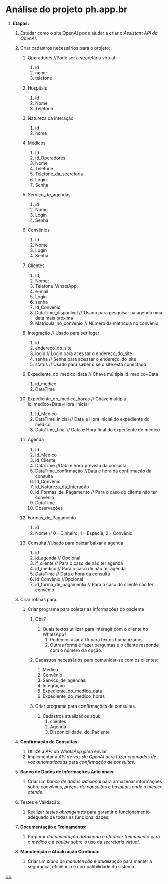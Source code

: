 <div class="header" id="myHeader">
  <div class="navbar" w3-include-html="/menu.inc"> </div>
</div>
<div class="title"><script> document.write(document.title);</script></div>  
<main>
<!-- markdownlint-disable-next-line -->
<span id="topo"><span>

# Análise do projeto ph.app.br

1. **Etapas:**
   1. Estudar como o site OpenAI pode ajudar a criar o  _Assistant API da OpenAI_.
   2. Criar cadastros necessários para o projeto:
      1. Operadores //Pode ser a secretária virtual
         1. id
         2. nome
         3. telefone

      2. Hospitais
         1. id
         2. Nome
         3. Telefone

      3. Natureza da interação
         1. id
         2. nome

      4. Médicos
         1. Id
         2. Id_Operadores
         3. Nome
         4. Telefone
         5. Telefone_da_secretaria
         6. Login
         7. Senha

      5. Serviço_de_agendas
         1. id
         2. Nome
         3. Login
         4. Senha

      6. Convênios
         1. Id
         2. Nome
         3. Login
         4. Senha

      7. Clientes
         1. Id;
         2. Nome;
         3. Telefone_WhatsApp;
         4. e-mail
         5. Login
         6. senha
         7. Id_Convênio
         8. DataTime_disponível // Usado para pesquisar na agenda uma data mais próxima
         9. Matricula_no_convênio // Número da matrícula no convênio

      8. Integração // Usado para ser logar 
         1. id
         2. endereço_do_site
         3. login // Login para acessar o endereço_do_site
         4. senha // Senha para acessar o endereço_do_site
         5. status // Usado para saber o se o site está conectado

      9. Expediente_do_medico_data // Chave múltipla id_medico+Data
         1. id_medico
         2. DataTime

      10. Expediente_do_medico_horas // Chave múltipla id_medico+Data+Hora_inicial
          1. Id_Medico
          2. DataTime_inicial // Data e Hora inicial do expediente do médico
          3. DataTime_final   // Data e Hora final do expediente do médico

      11. Agenda
          1. Id
          2. Id_Medico
          3. Id_Cliente
          4. DataTime  //Data e hora prevista da consulta
          5. DataTime_confirmação  //Data e hora da confirmação  da consulta
          6. Id_Convênio
          7. id_Natureza_da_Interação
          8. id_Formas_de_Pagamento // Para o caso do cliente não ter convênio
          9. DataTime
          10. Observações

      12. Formas_de_Pagamento
          1. id
          2. Nome // 0 - Dinheiro; 1 - Espécie; 2 - Convênio

      13. Consulta //Usado para baixar baixar a agenda
          1. id
          2. id_agenda  // Opcional
          3. if_cliente // Para o caso de não ter agenda
          4. id_medico  // Para o caso de não ter agenda
          5. DataTime   // Data e hora da consulta
          6. id_Convênio //Opcional
          7. id_forma_de_pagamento // Para o caso do cliente não ter convênio

   3. Criar rotinas para:
      1. Criar programa para coletar as informações do paciente
         1. Obs?
            1. Quais textos utilizar para interagir com o cliente no WhatsApp?
               1. Podemos usar a IA para textos humanizados.
               2. Outras forma é fazer perguntas e o cliente responde com o número da opção.

         2. Cadastros necessários para comunicar-se com os clientes:
            1. Medico
            2. Convênio
            3. Serviço_de_agendas
            4. Integração
            5. Expediente_do_medico_data
            6. Expediente_do_medico_horas
         3. Criar programa para confirmações de consultas.
            1. Cadastros atualizados aqui:
               1. clientes
               2. Agenda
               3. Disponibilidade_do_Paciente

   4. **Confirmação de Consultas:**
         1. Utilize a _API do WhatsApp_ para enviar 
         2. Implementar a _API de voz da OpenAI_ para fazer _chamadas de voz automatizadas_ para _confirmação de consultas_.

   5. **Banco de Dados de Informações Adicionais:**
         1. Criar um _banco de dados adicional_ para armazenar informações sobre _convênios_, _preços de consultas_ e _hospitais onde o médico atende_.

   6. Testes e Validação:
      1. Realizar _testes abrangentes_ para garantir o funcionamento adequado de todas as funcionalidades.

   7. **Documentação e Treinamento:**
      1. Preparar _documentação detalhada_ e _oferecer treinamento_ para o _médico_ e a _equipe_ sobre o uso da _secretária virtual_.

   8. **Manutenção e Atualização Contínua:**
       1. Criar um _plano de manutenção_ e _atualização_ para manter a segurança, eficiência e compatibilidade do sistema.

<!-- markdownlint-disable-next-line -->
</main>

[🔝🔝](#topo "Retorna ao topo")
